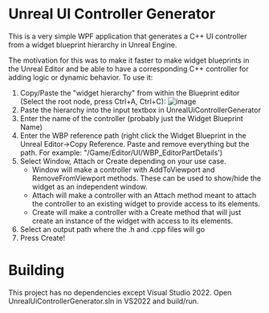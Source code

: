 # Unreal UI Controller Generator
This is a very simple WPF application that generates a C++ UI controller from a widget blueprint hierarchy in Unreal Engine.

The motivation for this was to make it faster to make widget blueprints in the Unreal Editor and be able to have a corresponding C++ controller for adding logic or dynamic behavior.
To use it:
1) Copy/Paste the "widget hierarchy" from within the Blueprint editor (Select the root node, press Ctrl+A, Ctrl+C):
   ![image](https://github.com/kirby561/UnrealUiControllerGenerator/assets/836379/b6868806-a6a0-4baf-b5dc-67f444c333de)
2) Paste the hierarchy into the input textbox in UnrealUiControllerGenerator
3) Enter the name of the controller (probably just the Widget Blueprint Name)
4) Enter the WBP reference path (right click the Widget Blueprint in the Unreal Editor->Copy Reference. Paste and remove everything but the path. For example: "/Game/Editor/UI/WBP_EditorPartDetails')
5) Select Window, Attach or Create depending on your use case.
    - Window will make a controller with AddToViewport and RemoveFromViewport methods. These can be used to show/hide the widget as an independent window.
    - Attach will make a controller with an Attach method meant to attach the controller to an existing widget to provide access to its elements.
    - Create will make a controller with a Create method that will just create an instance of the widget with access to its elements.
7) Select an output path where the .h and .cpp files will go
8) Press Create!

# Building
This project has no dependencies except Visual Studio 2022.
Open UnrealUiControllerGenerator.sln in VS2022 and build/run.
